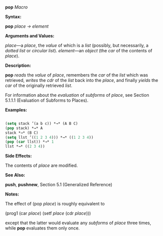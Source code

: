 **pop** *Macro* 



**Syntax:** 



**pop** *place → element* 



**Arguments and Values:** 



*place*—a *place*, the *value* of which is a *list* (possibly, but necessarily, a *dotted list* or *circular list*). *element*—an *object* (the *car* of the contents of *place*). 



**Description:** 



**pop** *reads* the *value* of *place*, remembers the *car* of the *list* which was retrieved, *writes* the *cdr* of the *list* back into the *place*, and finally *yields* the *car* of the originally retrieved *list*. 







 



 



For information about the *evaluation* of *subforms* of *place*, see Section 5.1.1.1 (Evaluation of Subforms to Places). 



**Examples:**
```lisp
 
(setq stack ’(a b c)) *→* (A B C) 
(pop stack) *→* A 
stack *→* (B C) 
(setq llst ’((1 2 3 4))) *→* ((1 2 3 4)) 
(pop (car llst)) *→* 1 
llst *→* ((2 3 4)) 

```
**Side Effects:** 



The contents of *place* are modified. 



**See Also:** 



**push**, **pushnew**, Section 5.1 (Generalized Reference) 



**Notes:** 



The effect of (pop *place*) is roughly equivalent to 



(prog1 (car *place*) (setf *place* (cdr *place*))) 



except that the latter would evaluate any *subforms* of *place* three times, while **pop** evaluates them only once. 



